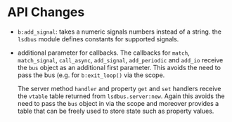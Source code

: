 # API Changes

- `b:add_signal`: takes a numeric signals numbers instead of a
  string. the `lsdbus` module defines constants for supported signals.

- additional parameter for callbacks. The callbacks for `match`,
  `match_signal`, `call_async`, `add_signal`, `add_periodic` and
  `add_io` receive the `bus` object as an additional first
  parameter. This avoids the need to pass the bus (e.g. for
  `b:exit_loop()` via the scope.

  The server method `handler` and property `get` and `set` handlers
  receive the `vtable` table returned from `lsdbus.server:new`. Again
  this avoids the need to pass the `bus` object in via the scope and
  moreover provides a table that can be freely used to store state
  such as property values.

